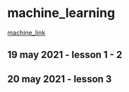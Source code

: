 # machine_learning

[machine_link](https://www.youtube.com/watch?v=4c7oFu36d6k&list=PLJjOveEiVE4Dk48EI7I-67PEleEC5nxc3)

## 19 may 2021 - lesson 1 - 2

## 20 may 2021 - lesson 3